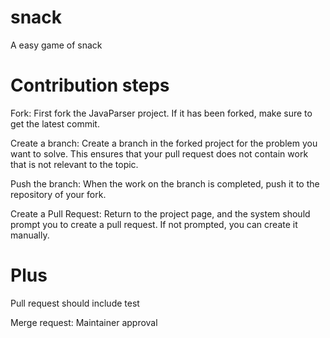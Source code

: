# snack
A easy game of snack

# Contribution steps
Fork: First fork the JavaParser project. If it has been forked, make sure to get the latest commit.

Create a branch: Create a branch in the forked project for the problem you want to solve. This ensures that your pull request does not contain work that is not relevant to the topic.

Push the branch: When the work on the branch is completed, push it to the repository of your fork.

Create a Pull Request: Return to the project page, and the system should prompt you to create a pull request. If not prompted, you can create it manually.

# Plus
Pull request should include test

Merge request: Maintainer approval
